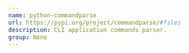 ```yaml
---
name: python-commandparse
url: https://pypi.org/project/commandparse/#files
description: CLI application commands parser.
group: None
---
```

